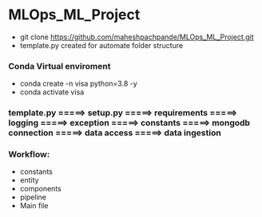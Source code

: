 # MLOps_ML_Project

- git clone https://github.com/maheshpachpande/MLOps_ML_Project.git
- template.py created for automate folder structure

### Conda Virtual enviroment
- conda create -n visa python=3.8 -y
- conda activate visa

### template.py =====> setup.py =====> requirements =====> logging =====> exception =====> constants =====> mongodb connection =====> data access =====> data ingestion

### Workflow:
- constants
- entity
- components
- pipeline
- Main file


